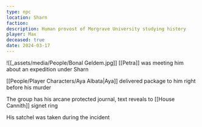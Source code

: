 ```yaml
---
type: npc
location: Sharn
faction: 
description: Human provost of Morgrave University studying history
player: Max
deceased: true
date: 2024-03-17
---
```

![[_assets/media/People/Bonal Geldem.jpg]]
[[Petra]] was meeting him about an expedition under Sharn  
  
[[People/Player Characters/Aya Albata|Aya]] delivered package to him right before his murder  
  
The group has his arcane protected journal, text reveals to [[House Cannith]] signet ring  
  
His satchel was taken during the incident

